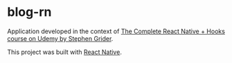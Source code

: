 # blog-rn

Application developed in the context of [The Complete React Native + Hooks course on Udemy by Stephen Grider](https://www.udemy.com/course/the-complete-react-native-and-redux-course/).

This project was built with [React Native](https://reactnative.dev/).
